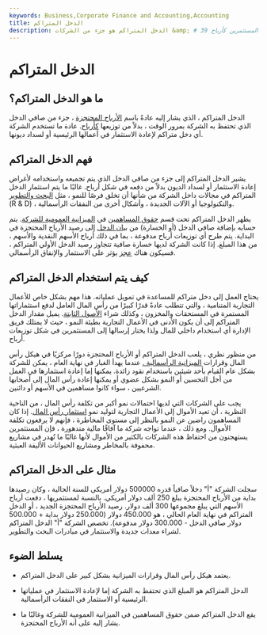 ```yaml
---
keywords: Business,Corporate Finance and Accounting,Accounting
title: الدخل المتراكم
description: الدخل المتراكم هو جزء من الشركات &amp; # 39 ؛ صافي الأرباح المحتجزة ، بدلاً من تحويلها إلى المستثمرين كأرباح.
---
```


# الدخل المتراكم
## ما هو الدخل المتراكم؟

الدخل المتراكم ، الذي يشار إليه عادةً باسم [الأرباح المحتجزة](/retainedearnings) ، جزء من صافي الدخل الذي تحتفظ به الشركة بمرور الوقت ، بدلاً من توزيعها [كأرباح](/dividend). عادة ما تستخدم الشركة أي دخل متراكم لإعادة الاستثمار في أعمالها الرئيسية أو لسداد ديونها.

## فهم الدخل المتراكم

يشير الدخل المتراكم إلى جزء من صافي الدخل الذي يتم تجميعه واستخدامه لأغراض إعادة الاستثمار أو لسداد الديون بدلاً من دفعه في شكل أرباح. غالبًا ما يتم استثمار الدخل المتراكم في مجالات داخل الشركة من شأنها أن تخلق فرصًا للنمو ، مثل [البحث والتطوير](/randd) (R & D) ، والتكنولوجيا أو الآلات الجديدة ، وأشكال أخرى من النفقات الرأسمالية.

يظهر الدخل المتراكم تحت قسم [حقوق المساهمين](/shareholdersequity) في [الميزانية العمومية للشركة](/balancesheet). يتم حسابه بإضافة صافي الدخل (أو الخسارة) من [بيان الدخل](/incomestatement) إلى رصيد الأرباح المحتجزة في البداية. يتم طرح أي توزيعات أرباح مدفوعة ، بما في ذلك أرباح الأسهم النقدية والأسهم ، من هذا المبلغ. إذا كانت الشركة لديها خسارة صافية تتجاوز رصيد الدخل الأولي المتراكم ، فسيكون هناك [عجز](/deficit) يؤثر على الاستثمار والإنفاق الرأسمالي.

## كيف يتم استخدام الدخل المتراكم

يحتاج العمل إلى دخل متراكم للمساعدة في تمويل عملياته. هذا مهم بشكل خاص للأعمال التجارية المتنامية ، والتي تتطلب عادةً قدرًا كبيرًا من رأس المال العامل لدفع استثماراتها المستمرة في المستحقات والمخزون ، وكذلك شراء [الأصول الثابتة](/fixed-asset-turnover). يميل مقدار الدخل المتراكم إلى أن يكون الأدنى في الأعمال التجارية بطيئة النمو ، حيث لا يمتلك فريق الإدارة أي استخدام داخلي للمال ولذا يختار إرسالها إلى المستثمرين في شكل توزيعات أرباح.

من منظور نظري ، يلعب الدخل المتراكم أو الأرباح المحتجزة دورًا مركزيًا في هيكل رأس المال وقرارات [الميزانية الرأسمالية .](/capitalbudgeting) عندما يهدأ الغبار في نهاية العام ، يمكن للشركة بشكل عام القيام بأحد شيئين باستخدام نقود زائدة. يمكنها إما إعادة استثمارها في العمل من أجل التحسين أو النمو بشكل عضوي أو يمكنها إعادة رأس المال إلى أصحابها الشرعيين ، سواء كانوا مساهمين في الأسهم أو دائنين.

يجب على الشركات التي لديها احتمالات نمو أكبر من تكلفة رأس المال ، من الناحية النظرية ، أن تعيد الأموال إلى الأعمال التجارية لتوليد نمو [استثمار رأس المال](/capital-investment). إذا كان المساهمون راضين عن النمو بالنظر إلى مستوى المخاطرة ، فإنهم لا يرفعون تكلفة الأموال. ومع ذلك ، عندما تواجه شركة ما آفاقًا مالية متدهورة ، فإن المستثمرين يستهجنون من احتفاظ هذه الشركات بالكثير من الأموال لأنها غالبًا ما تُهدر في مشاريع محفوفة بالمخاطر ومشاريع الحيوانات الأليفة العبثية.

## مثال على الدخل المتراكم

سجلت الشركة "أ" دخلاً صافياً قدره 500000 دولار أمريكي للسنة الحالية ، وكان رصيدها بداية من الأرباح المحتجزة يبلغ 250 ألف دولار أمريكي. بالنسبة لمستثمريها ، دفعت أرباح الأسهم التي يبلغ مجموعها 300 ألف دولار. رصيد الأرباح المحتجزة الجديد ، أو الدخل المتراكم في نهاية العام الحالي ، هو 450.000 دولار (250.000 دولار بداية + 500.000 دولار صافي الدخل - 300.000 دولار مدفوعة). تخصص الشركة "أ" الدخل المتراكم لشراء معدات جديدة والاستثمار في مبادرات البحث والتطوير.

## يسلط الضوء

- يعتمد هيكل رأس المال وقرارات الميزانية بشكل كبير على الدخل المتراكم.

- الدخل المتراكم هو المبلغ الذي تحتفظ به الشركة إما لإعادة الاستثمار في عملياتها الرئيسية أو الاستثمار في النفقات الرأسمالية.

- يقع الدخل المتراكم ضمن حقوق المساهمين في الميزانية العمومية للشركة وغالبًا ما يشار إليه على أنه الأرباح المحتجزة.

